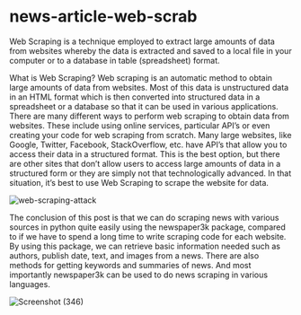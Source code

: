 # news-article-web-scrab

Web Scraping is a technique employed to extract large amounts of data from websites whereby the data is extracted and saved to a local file in your computer or to a database in table (spreadsheet) format.


What is Web Scraping?
Web scraping is an automatic method to obtain large amounts of data from websites. Most of this data is unstructured data in an HTML format which is then converted into structured data in a spreadsheet or a database so that it can be used in various applications. There are many different ways to perform web scraping to obtain data from websites. These include using online services, particular API’s or even creating your code for web scraping from scratch. Many large websites, like Google, Twitter, Facebook, StackOverflow, etc. have API’s that allow you to access their data in a structured format. This is the best option, but there are other sites that don’t allow users to access large amounts of data in a structured form or they are simply not that technologically advanced. In that situation, it’s best to use Web Scraping to scrape the website for data.

![web-scraping-attack](https://user-images.githubusercontent.com/100284219/169580113-cd6ad330-5bc8-4525-a302-4d281a878d7a.jpg)


The conclusion of this post is that we can do scraping news with various sources in python quite easily using the newspaper3k package, compared to if we have to spend a long time to write scraping code for each website. By using this package, we can retrieve basic information needed such as authors, publish date, text, and images from a news. There are also methods for getting keywords and summaries of news. And most importantly newspaper3k can be used to do news scraping in various languages.

![Screenshot (346)](https://user-images.githubusercontent.com/100284219/169582724-c9c76a78-b063-4e7c-a53c-23fa77ec190a.png)
